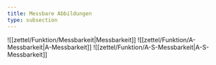 ```yaml
---
title: Messbare Abbildungen
type: subsection
---
```


![[zettel/Funktion/Messbarkeit|Messbarkeit]]
![[zettel/Funktion/A-Messbarkeit|A-Messbarkeit]]
![[zettel/Funktion/A-S-Messbarkeit|A-S-Messbarkeit]]